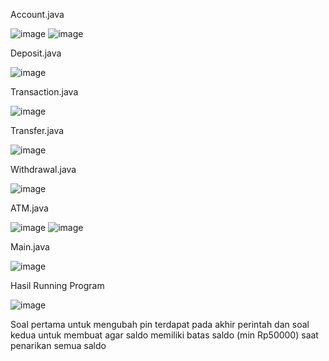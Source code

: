 Account.java 

![image](https://github.com/user-attachments/assets/43a0e39d-168e-40f0-af05-f15eab22828a)
![image](https://github.com/user-attachments/assets/6ff3d460-2d89-40d0-bc04-0fa1db942d68)

Deposit.java 

![image](https://github.com/user-attachments/assets/2010b12e-dcd6-4e50-b458-afa8ff059979)

Transaction.java

![image](https://github.com/user-attachments/assets/a2b36b1e-3767-4dcb-a85a-4998fefbec47)

Transfer.java

![image](https://github.com/user-attachments/assets/c7779ead-9aa5-44a5-bc82-b89da9754154)

Withdrawal.java 

![image](https://github.com/user-attachments/assets/dd44631f-fd80-4b47-855c-8071aff112b6)

ATM.java 

![image](https://github.com/user-attachments/assets/afc0a8d0-f964-4e7f-8365-2d5982bfbd85)
![image](https://github.com/user-attachments/assets/250540db-26a0-481e-9e8e-43b069ab69de)

Main.java 

![image](https://github.com/user-attachments/assets/098dad60-f92d-47d3-9e65-69feb33b9fdd)

Hasil Running Program 

![image](https://github.com/user-attachments/assets/c86e198d-750e-46cf-81da-67e4fdb52ea3)

Soal pertama untuk mengubah pin terdapat pada akhir perintah 
dan soal kedua untuk membuat agar saldo memiliki batas saldo (min Rp50000) saat penarikan semua saldo  
